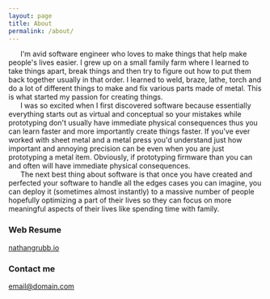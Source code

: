 ```yaml
---
layout: page
title: About
permalink: /about/
---
```


&nbsp;&nbsp;&nbsp;&nbsp;&nbsp;&nbsp;I'm avid software engineer who loves to make things that help make people's lives easier. I grew up on a small family farm where I learned to take things apart, break things and then try to figure out how to put them back together usually in that order. I learned to weld, braze, lathe, torch and do a lot of different things to make and fix various parts made of metal. This is what started my passion for creating things. <br />
&nbsp;&nbsp;&nbsp;&nbsp;&nbsp;&nbsp;I was so excited when I first discovered software because essentially everything starts out as virtual and conceptual so your mistakes while prototyping don't usually have immediate physical consequences thus you can learn faster and more importantly create things faster. If you've ever worked with sheet metal and a metal press you'd understand just how important and annoying precision can be even when you are just prototyping a metal item. Obviously, if prototyping firmware than you can and often will have immediate physical consequences. <br />
&nbsp;&nbsp;&nbsp;&nbsp;&nbsp;&nbsp;The next best thing about software is that once you have created and perfected your software to handle all the edges cases you can imagine, you can deploy it (sometimes almost instantly) to a massive number of people hopefully optimizing a part of their lives so they can focus on more meaningful aspects of their lives like spending time with family. <br />

### Web Resume

[nathangrubb.io](https://www.nathangrubb.io)

### Contact me

[email@domain.com](mailto:email@domain.com)
